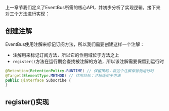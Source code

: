 上一章节我们定义了EventBus所需的核心API，并初步分析了实现逻辑。接下来对三个方法进行实现：


## 创建注解

EventBus使用注解来标记订阅方法，所以我们需要创建这样一个注解：
* 注解用来标记订阅方法，所以它的作用域位于方法之上
* `register()`方法在运行期会查找被注解的方法，所以该注解需要保留到运行时

```java
@Retention(RetentionPolicy.RUNTIME) // 保留策略：将这个注解保留到运行时
@Target(ElementType.METHOD) // 作用目标：注解适用于方法
public @interface Subscribe {
}
```

## register()实现

